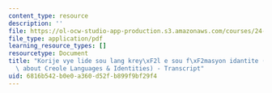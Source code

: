 ```yaml
---
content_type: resource
description: ''
file: https://ol-ocw-studio-app-production.s3.amazonaws.com/courses/24-908-creole-language-and-caribbean-identities-spring-2017/6816b542b0e0a360d52fb899f9bf29f4_MIT24_908S17_Misconceptions_Creole_300k.pdf
file_type: application/pdf
learning_resource_types: []
resourcetype: Document
title: "Korije vye lide sou lang krey\xF2l e sou f\xF2masyon idantite (Unpacking Misconceptions\
  \ about Creole Languages & Identities) - Transcript"
uid: 6816b542-b0e0-a360-d52f-b899f9bf29f4
---
```

